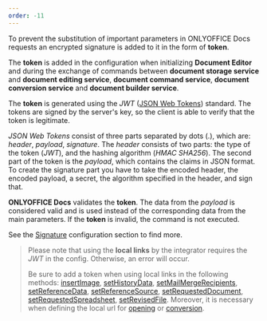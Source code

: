 ```yaml
---
order: -11
---
```


To prevent the substitution of important parameters in ONLYOFFICE Docs requests an encrypted signature is added to it in the form of **token**.

The **token** is added in the configuration when initializing **Document Editor** and during the exchange of commands between **document storage service** and **document editing service**, **document command service**, **document conversion service** and **document builder service**.

The **token** is generated using the *JWT* ([JSON Web Tokens](https://jwt.io/)) standard. The tokens are signed by the server's key, so the client is able to verify that the token is legitimate.

*JSON Web Tokens* consist of three parts separated by dots (.), which are: *header*, *payload*, *signature*. The *header* consists of two parts: the type of the token (*JWT*), and the hashing algorithm (*HMAC SHA256*). The second part of the token is the *payload*, which contains the claims in JSON format. To create the signature part you have to take the encoded header, the encoded payload, a secret, the algorithm specified in the header, and sign that.

**ONLYOFFICE Docs** validates the **token**. The data from the *payload* is considered valid and is used instead of the corresponding data from the main parameters. If the **token** is invalid, the command is not executed.

See the [Signature](../../../Additional%20API/Signature/index.md) configuration section to find more.

> Please note that using the **local links** by the integrator requires the *JWT* in the config. Otherwise, an error will occur.
> 
> Be sure to add a token when using local links in the following methods: [insertImage](../../../Usage%20API/Methods/index.md#insertimage), [setHistoryData](../../../Usage%20API/Methods/index.md#sethistorydata), [setMailMergeRecipients](../../../Usage%20API/Methods/index.md#setmailmergerecipients), [setReferenceData](../../../Usage%20API/Methods/index.md#setreferencedata), [setReferenceSource](../../../Usage%20API/Methods/index.md#setreferencesource), [setRequestedDocument](../../../Usage%20API/Methods/index.mds#setrequesteddocument), [setRequestedSpreadsheet](../../../Usage%20API/Methods/index.md#setrequestedspreadsheet), [setRevisedFile](../../../Usage%20API/Methods/index.md#setrevisedfile). Moreover, it is necessary when defining the local url for [opening](../../../Usage%20API/Config/Document/index.md#url) or [conversion](../../../Additional%20API/Conversion%20API/index.md#url).
